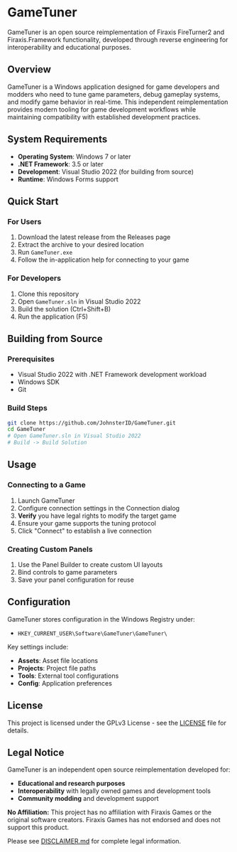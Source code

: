 # GameTuner

GameTuner is an open source reimplementation of Firaxis FireTurner2 and Firaxis.Framework functionality, developed through reverse engineering for interoperability and educational purposes.

## Overview

GameTuner is a Windows application designed for game developers and modders who need to tune game parameters, debug gameplay systems, and modify game behavior in real-time. This independent reimplementation provides modern tooling for game development workflows while maintaining compatibility with established development practices.

## System Requirements

- **Operating System**: Windows 7 or later
- **.NET Framework**: 3.5 or later
- **Development**: Visual Studio 2022 (for building from source)
- **Runtime**: Windows Forms support

## Quick Start

### For Users
1. Download the latest release from the Releases page
2. Extract the archive to your desired location
3. Run `GameTuner.exe`
4. Follow the in-application help for connecting to your game

### For Developers
1. Clone this repository
2. Open `GameTuner.sln` in Visual Studio 2022
3. Build the solution (Ctrl+Shift+B)
4. Run the application (F5)

## Building from Source

### Prerequisites
- Visual Studio 2022 with .NET Framework development workload
- Windows SDK
- Git

### Build Steps
```bash
git clone https://github.com/JohnsterID/GameTuner.git
cd GameTuner
# Open GameTuner.sln in Visual Studio 2022
# Build -> Build Solution
```

## Usage

### Connecting to a Game
1. Launch GameTuner
2. Configure connection settings in the Connection dialog
3. **Verify** you have legal rights to modify the target game
4. Ensure your game supports the tuning protocol
5. Click "Connect" to establish a live connection

### Creating Custom Panels
1. Use the Panel Builder to create custom UI layouts
2. Bind controls to game parameters
3. Save your panel configuration for reuse

## Configuration

GameTuner stores configuration in the Windows Registry under:
- `HKEY_CURRENT_USER\Software\GameTuner\GameTuner\`

Key settings include:
- **Assets**: Asset file locations
- **Projects**: Project file paths
- **Tools**: External tool configurations
- **Config**: Application preferences

## License

This project is licensed under the GPLv3 License - see the [LICENSE](LICENSE) file for details.

## Legal Notice

GameTuner is an independent open source reimplementation developed for:
- **Educational and research purposes**
- **Interoperability** with legally owned games and development tools
- **Community modding** and development support

**No Affiliation:** This project has no affiliation with Firaxis Games or the original software creators. Firaxis Games has not endorsed and does not support this product.

Please see [DISCLAIMER.md](DISCLAIMER.md) for complete legal information.
